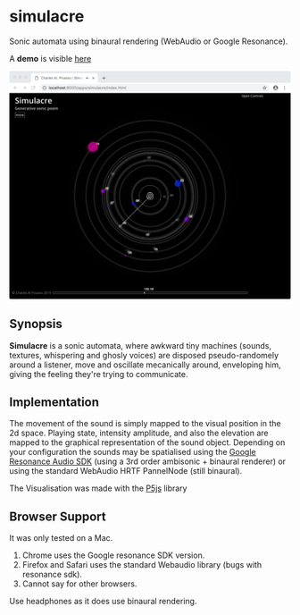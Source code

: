 # simulacre

Sonic automata using binaural rendering (WebAudio or Google Resonance).

A **demo** is visible [here](http://www.charlespicasso.fr/proj/simulacre/)

![ScreenShot](img/screen.jpeg)

## Synopsis

**Simulacre** is a sonic automata, where awkward tiny machines (sounds, textures, whispering and ghosly voices) are disposed pseudo-randomely around a listener, move and oscillate mecanically around, enveloping him, giving the feeling they're trying to communicate.
      
## Implementation

The movement of the sound is simply mapped to the visual position in the 2d space. Playing state, intensity amplitude, and also the elevation are mapped to the graphical representation of the sound object.
Depending on your configuration the sounds may be spatialised using the [Google Resonance Audio SDK](https://resonance-audio.github.io/resonance-audio/) (using a 3rd order ambisonic + binaural renderer) or using the standard WebAudio HRTF PannelNode (still binaural).

The Visualisation was made with the [P5js](https://p5js.org) library 

## Browser Support
It was only tested on a Mac. 

1. Chrome uses the Google resonance SDK version. 
2. Firefox and Safari uses the standard Webaudio library (bugs with resonance sdk).
3. Cannot say for other browsers.

Use headphones as it does use binaural rendering.